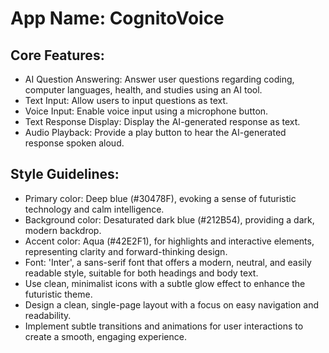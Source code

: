 # **App Name**: CognitoVoice

## Core Features:

- AI Question Answering: Answer user questions regarding coding, computer languages, health, and studies using an AI tool.
- Text Input: Allow users to input questions as text.
- Voice Input: Enable voice input using a microphone button.
- Text Response Display: Display the AI-generated response as text.
- Audio Playback: Provide a play button to hear the AI-generated response spoken aloud.

## Style Guidelines:

- Primary color: Deep blue (#30478F), evoking a sense of futuristic technology and calm intelligence.
- Background color: Desaturated dark blue (#212B54), providing a dark, modern backdrop.
- Accent color: Aqua (#42E2F1), for highlights and interactive elements, representing clarity and forward-thinking design.
- Font: 'Inter', a sans-serif font that offers a modern, neutral, and easily readable style, suitable for both headings and body text.
- Use clean, minimalist icons with a subtle glow effect to enhance the futuristic theme.
- Design a clean, single-page layout with a focus on easy navigation and readability.
- Implement subtle transitions and animations for user interactions to create a smooth, engaging experience.